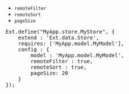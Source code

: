<ul>
  <li><code>remoteFilter</code></li>
  <li><code>remoteSort</code></li>
  <li><code>pageSize</code></li>
</ul>

<pre class="runnable readonly 250">
Ext.define("MyApp.store.MyStore", {
	extend : 'Ext.data.Store',
	requires: ['MyApp.model.MyModel'],
	config : {
		model : 'MyApp.model.MyModel',
		remoteFilter : true,
		remoteSort : true,
		pageSize: 20
	}
});
</pre>
